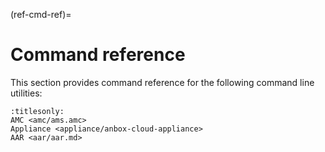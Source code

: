 (ref-cmd-ref)=
# Command reference

This section provides command reference for the following command line utilities:

```{toctree}
:titlesonly:
AMC <amc/ams.amc>
Appliance <appliance/anbox-cloud-appliance>
AAR <aar/aar.md>
```
